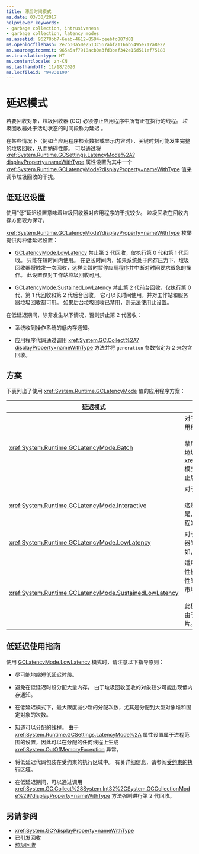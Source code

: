 ```yaml
---
title: 滞后时间模式
ms.date: 03/30/2017
helpviewer_keywords:
- garbage collection, intrusiveness
- garbage collection, latency modes
ms.assetid: 96278bb7-6eab-4612-8594-ceebfc887d81
ms.openlocfilehash: 2e7b30a50e2513c567abf2116ab5495e717a8e22
ms.sourcegitcommit: 965a5af7918acb0a3fd3baf342e15d511ef75188
ms.translationtype: HT
ms.contentlocale: zh-CN
ms.lasthandoff: 11/18/2020
ms.locfileid: "94831190"
---
```

# <a name="latency-modes"></a>延迟模式

若要回收对象，垃圾回收器 (GC) 必须停止应用程序中所有正在执行的线程。 垃圾回收器处于活动状态的时间段称为延迟  。

在某些情况下（例如当应用程序检索数据或显示内容时），关键时刻可能发生完整的垃圾回收，从而妨碍性能。 可以通过将 <xref:System.Runtime.GCSettings.LatencyMode%2A?displayProperty=nameWithType> 属性设置为其中一个 <xref:System.Runtime.GCLatencyMode?displayProperty=nameWithType> 值来调节垃圾回收的干扰。

## <a name="low-latency-settings"></a>低延迟设置

使用“低”延迟设置意味着垃圾回收器对应用程序的干扰较少。 垃圾回收在回收内存方面较为保守。

<xref:System.Runtime.GCLatencyMode?displayProperty=nameWithType> 枚举提供两种低延迟设置：

- [GCLatencyMode.LowLatency](xref:System.Runtime.GCLatencyMode.LowLatency) 禁止第 2 代回收，仅执行第 0 代和第 1 代回收。 只能在短时间内使用。 在更长时间内，如果系统处于内存压力下，垃圾回收器将触发一次回收，这样会暂时暂停应用程序并中断对时间要求很急的操作。 此设置仅对工作站垃圾回收可用。

- [GCLatencyMode.SustainedLowLatency](xref:System.Runtime.GCLatencyMode.SustainedLowLatency) 禁止第 2 代前台回收，仅执行第 0 代、第 1 代回收和第 2 代后台回收。 它可以长时间使用，并对工作站和服务器垃圾回收都可用。 如果后台垃圾回收已禁用，则无法使用此设置。

在低延迟期间，除非发生以下情况，否则禁止第 2 代回收：

- 系统收到操作系统的低内存通知。

- 应用程序代码通过调用 <xref:System.GC.Collect%2A?displayProperty=nameWithType> 方法并将 `generation` 参数指定为 2 来包含回收。

## <a name="scenarios"></a>方案

下表列出了使用 <xref:System.Runtime.GCLatencyMode> 值的应用程序方案：

|延迟模式|应用程序方案|
|------------------|---------------------------|
|<xref:System.Runtime.GCLatencyMode.Batch>|对于不具有用户界面 (UI) 或服务器端操作的应用程序。<br /><br />禁用后台垃圾回收后，这将是工作站和服务器垃圾回收的默认模式。 <xref:System.Runtime.GCLatencyMode.Batch> 模式还会替代 [gcConcurrent](../../framework/configure-apps/file-schema/runtime/gcconcurrent-element.md) 设置，即它会阻止后台或并发回收。|
|<xref:System.Runtime.GCLatencyMode.Interactive>|对于具有 UI 的大多数应用程序。<br /><br />这是工作站和服务器垃圾回收的默认模式。 但是，如果托管了某个应用，则优先考虑托管进程的垃圾回收器设置。|
|<xref:System.Runtime.GCLatencyMode.LowLatency>|对于具有短期时效性操作（操作期间垃圾回收器的干扰可能会引起中断）的应用程序。 例如，呈现动画或数据采集功能的应用程序。|
|<xref:System.Runtime.GCLatencyMode.SustainedLowLatency>|适用于在有限但有可能更长的时间内具有时效性操作并且在此期间垃圾回收器中断具有破环性的应用程序。 例如，需要随着交易时间内的市场数据变化做出快速响应的应用程序。<br /><br />此模式会比其他模式产生更大的托管堆大小。 由于它不压缩托管堆，因此可能产生更多碎片。 确保有足够的可用内存。|

## <a name="guidelines-for-using-low-latency"></a>低延迟使用指南

使用 [GCLatencyMode.LowLatency](xref:System.Runtime.GCLatencyMode.LowLatency) 模式时，请注意以下指导原则：

- 尽可能地缩短低延迟时段。

- 避免在低延迟时段分配大量内存。 由于垃圾回收回收的对象较少可能出现低内存通知。

- 在低延迟模式下，最大限度减少新的分配次数，尤其是分配到大型对象堆和固定对象的次数。

- 知道可以分配的线程。 由于 <xref:System.Runtime.GCSettings.LatencyMode%2A> 属性设置属于进程范围的设置，因此可以在分配的任何线程上生成 <xref:System.OutOfMemoryException> 异常。

- 将低延迟代码包装在受约束的执行区域中。 有关详细信息，请参阅[受约束的执行区域](../../framework/performance/constrained-execution-regions.md)。

- 在低延迟期间，可以通过调用 <xref:System.GC.Collect%28System.Int32%2CSystem.GCCollectionMode%29?displayProperty=nameWithType> 方法强制进行第 2 代回收。

## <a name="see-also"></a>另请参阅

- <xref:System.GC?displayProperty=nameWithType>
- [已引发回收](induced.md)
- [垃圾回收](index.md)
